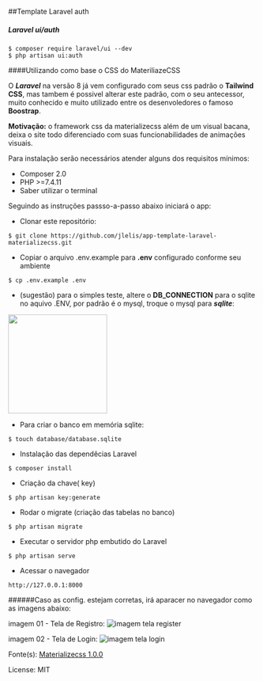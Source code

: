 ##Template Laravel auth
##### Laravel ui/auth

```
$ composer require laravel/ui --dev
$ php artisan ui:auth
```
####Utilizando como base o CSS do MateriliazeCSS

O __*Laravel*__ na versão 8 já vem configurado com seus css padrão o __Tailwind CSS__, mas tambem é possivel alterar este padrão, com o seu antecessor, muito conhecido e muito utilizado entre os desenvoledores o famoso __Boostrap__.

__Motivação:__ o framework css da  materializecss além de um visual bacana, deixa o site todo diferenciado com suas funcionabilidades de animações visuais.

Para instalação serão necessários atender alguns dos requisitos mínimos:
* Composer 2.0
* PHP >=7.4.11
* Saber utilizar o terminal

Seguindo as instruções passso-a-passo abaixo iniciará o app:

* Clonar este repositório:
~~~shell
$ git clone https://github.com/jlelis/app-template-laravel-materializecss.git
~~~~
* Copiar o arquivo .env.example para __.env__  configurado conforme seu ambiente 
~~~shell
$ cp .env.example .env
~~~
* (sugestão) para o simples teste, altere o __DB_CONNECTION__ para o sqlite no aquivo .ENV, por padrão é o mysql, troque o mysql para __*sqlite*__:
<img src="https://i.imgur.com/oBkylKL.png" width="200" height="200" />

* Para criar o banco em memória sqlite:
~~~shell
$ touch database/database.sqlite
~~~
* Instalação das dependêcias Laravel
~~~shell
$ composer install
~~~ 
* Criação da chave( key)
~~~shell
$ php artisan key:generate
~~~ 
* Rodar o migrate (criação das tabelas no banco)
~~~shell
$ php artisan migrate
~~~ 
* Executar o servidor php embutido do Laravel
~~~shell
$ php artisan serve
~~~
* Acessar o navegador
~~~shell
http://127.0.0.1:8000
~~~
######Caso as config. estejam corretas, irá aparacer no navegador como as imagens abaixo:

imagem 01 - Tela de Registro:
![imagem tela register](https://i.imgur.com/j8bnreJ.png)

imagem 02 - Tela de Login:
![imagem tela login](https://i.imgur.com/NzhEkhx.png)

Fonte(s): [Materializecss 1.0.0](https://materializecss.com/)

License: MIT
